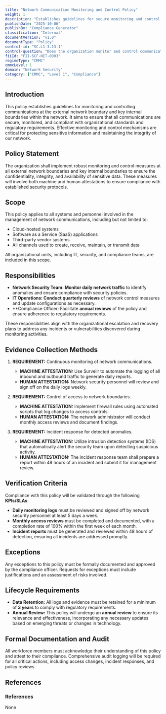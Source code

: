 ```yaml
---
title: "Network Communication Monitoring and Control Policy"
weight: 1
description: "Establishes guidelines for secure monitoring and control of network communications to protect sensitive data and ensure compliance with security standards."
publishDate: "2025-10-06"
publishBy: "Compliance Generator"
classification: "Internal"
documentVersion: "v1.0"
documentType: "Policy"
control-id: "SC.L1-3.13.1"
control-question: "Does the organization monitor and control communications at the external network boundary and at key internal boundaries within the network?"
fiiId: "FII-SCF-NET-0003"
regimeType: "CMMC"
cmmcLevel: 1
domain: "Network Security"
category: ["CMMC", "Level 1", "Compliance"]
---
```


## Introduction

This policy establishes guidelines for monitoring and controlling communications at the external network boundary and key internal boundaries within the network. It aims to ensure that all communications are secure, monitored, and compliant with organizational standards and regulatory requirements. Effective monitoring and control mechanisms are critical for protecting sensitive information and maintaining the integrity of our network.

## Policy Statement

The organization shall implement robust monitoring and control measures at all external network boundaries and key internal boundaries to ensure the confidentiality, integrity, and availability of sensitive data. These measures will involve both machine and human attestations to ensure compliance with established security protocols.

## Scope

This policy applies to all systems and personnel involved in the management of network communications, including but not limited to:

- Cloud-hosted systems
- Software as a Service (SaaS) applications
- Third-party vendor systems
- All channels used to create, receive, maintain, or transmit data

All organizational units, including IT, security, and compliance teams, are included in this scope.

## Responsibilities

- **Network Security Team: Monitor daily network traffic** to identify anomalies and ensure compliance with security policies.
- **IT Operations: Conduct quarterly reviews** of network control measures and update configurations as necessary.
- **Compliance Officer: Facilitate **annual reviews** of the policy and ensure adherence to regulatory requirements.

These responsibilities align with the organizational escalation and recovery plans to address any incidents or vulnerabilities discovered during monitoring activities.

## Evidence Collection Methods

1. **REQUIREMENT:** Continuous monitoring of network communications.
   - **MACHINE ATTESTATION:** Use Surveilr to automate the logging of all inbound and outbound traffic to generate daily reports.
   - **HUMAN ATTESTATION:** Network security personnel will review and sign off on the daily logs weekly.

2. **REQUIREMENT:** Control of access to network boundaries.
   - **MACHINE ATTESTATION:** Implement firewall rules using automated scripts that log changes to access controls.
   - **HUMAN ATTESTATION:** The network administrator will conduct monthly access reviews and document findings.

3. **REQUIREMENT:** Incident response for detected anomalies.
   - **MACHINE ATTESTATION:** Utilize intrusion detection systems (IDS) that automatically alert the security team upon detecting suspicious activity.
   - **HUMAN ATTESTATION:** The incident response team shall prepare a report within 48 hours of an incident and submit it for management review.

## Verification Criteria

Compliance with this policy will be validated through the following **KPIs/SLAs**:

- **Daily monitoring logs** must be reviewed and signed off by network security personnel at least 5 days a week.
- **Monthly access reviews** must be completed and documented, with a completion rate of 100% within the first week of each month.
- **Incident reports** must be generated and reviewed within 48 hours of detection, ensuring all incidents are addressed promptly.

## Exceptions

Any exceptions to this policy must be formally documented and approved by the compliance officer. Requests for exceptions must include justifications and an assessment of risks involved.

## Lifecycle Requirements

- **Data Retention:** All logs and evidence must be retained for a minimum of **3 years** to comply with regulatory requirements.
- **Annual Review:** This policy will undergo an **annual review** to ensure its relevance and effectiveness, incorporating any necessary updates based on emerging threats or changes in technology.

## Formal Documentation and Audit

All workforce members must acknowledge their understanding of this policy and attest to their compliance. Comprehensive audit logging will be required for all critical actions, including access changes, incident responses, and policy reviews.

## References

### References

None